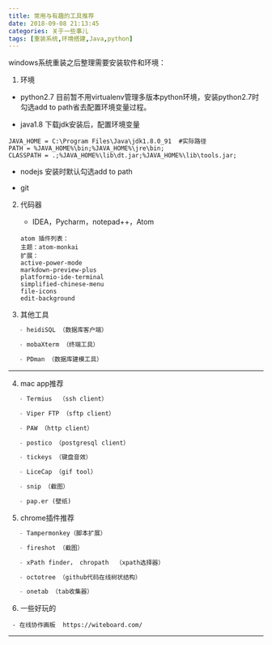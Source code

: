 ```yaml
---
title: 常用与有趣的工具推荐
date: 2018-09-08 21:13:45
categories: 关于一些事儿
tags: [重装系统,环境搭建,Java,python]
---
```

windows系统重装之后整理需要安装软件和环境：

1. 环境
  - python2.7  目前暂不用virtualenv管理多版本python环境，安装python2.7时勾选add to path省去配置环境变量过程。

  - java1.8    下载jdk安装后，配置环境变量
  ```
  JAVA_HOME = C:\Program Files\Java\jdk1.8.0_91  #实际路径
  PATH = %JAVA_HOME%\bin;%JAVA_HOME%\jre\bin;
  CLASSPATH = .;%JAVA_HOME%\lib\dt.jar;%JAVA_HOME%\lib\tools.jar;
  ```
 - nodejs 安装时默认勾选add to path

 - git


2. 代码器
   - IDEA，Pycharm，notepad++，Atom
   ```
   atom 插件列表：
   主题：atom-monkai
   扩展：
   active-power-mode
   markdown-preview-plus
   platformio-ide-terminal
   simplified-chinese-menu
   file-icons
   edit-background
   ```


3. 其他工具
``` python
   - heidiSQL （数据库客户端）

   - mobaXterm （终端工具）

   - PDman （数据库建模工具）
```
---

4. mac app推荐
``` python
   - Termius  （ssh client）

   - Viper FTP （sftp client）

   - PAW （http client）

   - postico （postgresql client）

   - tickeys （键盘音效）

   - LiceCap （gif tool）

   - snip （截图）

   - pap.er (壁纸)
```

5. chrome插件推荐
``` python
   - Tampermonkey（脚本扩展）

   - fireshot （截图）

   - xPath finder， chropath  （xpath选择器）

   - octotree （github代码在线树状结构）

   - onetab （tab收集器）
```

6. 一些好玩的
 ```
  - 在线协作画板  https://witeboard.com/

 ```

----
